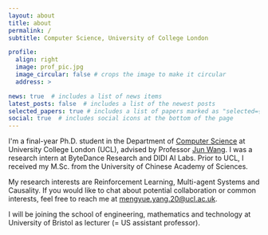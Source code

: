 ```yaml
---
layout: about
title: about
permalink: /
subtitle: Computer Science, University of College London

profile:
  align: right
  image: prof_pic.jpg
  image_circular: false # crops the image to make it circular
  address: >

news: true  # includes a list of news items
latest_posts: false  # includes a list of the newest posts
selected_papers: true # includes a list of papers marked as "selected={true}"
social: true  # includes social icons at the bottom of the page
---
```


I'm a final-year Ph.D. student in the Department of [Computer Science](https://www.ucl.ac.uk/computer-science/ucl-computer-science) at University College London (UCL), advised by Professor [Jun Wang](http://www0.cs.ucl.ac.uk/staff/jun.wang/). I was a research intern at ByteDance Research and DIDI AI Labs. Prior to UCL, I received my M.Sc. from the University of Chinese Academy of Sciences. 

My research interests are Reinforcement Learning, Multi-agent Systems and Causality. If you would like to chat about potential collaboration or common interests, feel free to reach me at mengyue.yang.20@ucl.ac.uk.

I will be joining the school of engineering, mathematics and technology at University of Bristol as lecturer (= US assistant professor).



